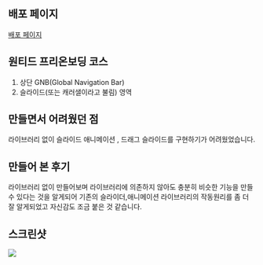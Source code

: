 ## 배포 페이지

<a href="https://fervent-hugle-5ea8ae.netlify.app/">배포 페이지</a>


## 원티드 프리온보딩 코스

1. 상단 GNB(Global Navigation Bar)
2. 슬라이드(또는 캐러샐이라고 불림) 영역
   

## 만들면서 어려웠던 점

라이브러리 없이 슬라이드 애니메이션 , 드래그 슬라이드를 구현하기가 어려웠었습니다.


## 만들어 본 후기

라이브러리 없이 만들어보며 라이브러리에 의존하지 않아도 충분히 비슷한 기능을 만들 수 있다는 것을 알게되어 기존의 슬라이더,애니메이션 라이브러리의 작동원리를 좀 더 잘 알게되었고 자신감도 조금 붙은 것 같습니다.


## 스크린샷

<img src="https://user-images.githubusercontent.com/80146176/150075134-c115ffa9-2528-4a06-afe7-c6420f0b1b4c.png" width="auto" />
